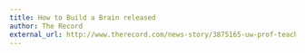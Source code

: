```yaml
---
title: How to Build a Brain released
author: The Record
external_url: http://www.therecord.com/news-story/3875165-uw-prof-teaches-readers-how-to-build-a-brain/
---
```

